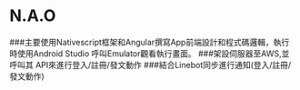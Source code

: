 # N.A.O
###主要使用Nativescript框架和Angular撰寫App前端設計和程式碼邏輯，執行時使用Android Studio 呼叫Emulator觀看執行畫面。
###架設伺服器至AWS,並呼叫其 API來進行登入/註冊/發文動作
###結合Linebot同步進行通知(登入/註冊/發文動作)
